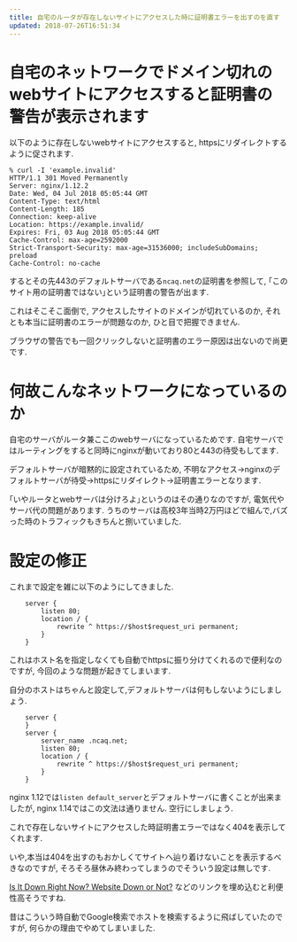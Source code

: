 ```yaml
---
title: 自宅のルータが存在しないサイトにアクセスした時に証明書エラーを出すのを直す
updated: 2018-07-26T16:51:34
---
```


# 自宅のネットワークでドメイン切れのwebサイトにアクセスすると証明書の警告が表示されます

以下のように存在しないwebサイトにアクセスすると,
httpsにリダイレクトするように促されます.

~~~
% curl -I 'example.invalid'
HTTP/1.1 301 Moved Permanently
Server: nginx/1.12.2
Date: Wed, 04 Jul 2018 05:05:44 GMT
Content-Type: text/html
Content-Length: 185
Connection: keep-alive
Location: https://example.invalid/
Expires: Fri, 03 Aug 2018 05:05:44 GMT
Cache-Control: max-age=2592000
Strict-Transport-Security: max-age=31536000; includeSubDomains; preload
Cache-Control: no-cache
~~~

するとその先443のデフォルトサーバである`ncaq.net`の証明書を参照して,
｢このサイト用の証明書ではない｣という証明書の警告が出ます.

これはそこそこ面倒で,
アクセスしたサイトのドメインが切れているのか,
それとも本当に証明書のエラーが問題なのか,
ひと目で把握できません.

ブラウザの警告でも一回クリックしないと証明書のエラー原因は出ないので尚更です.

# 何故こんなネットワークになっているのか

自宅のサーバがルータ兼ここのwebサーバになっているためです.
自宅サーバではルーティングをすると同時にnginxが動いており80と443の待受もしてます.

デフォルトサーバが暗黙的に設定されているため,
不明なアクセス→nginxのデフォルトサーバが待受→httpsにリダイレクト→証明書エラーとなります.

｢いやルータとwebサーバは分けろよ｣というのはその通りなのですが,
電気代やサーバ代の問題があります.
うちのサーバは高校3年当時2万円ほどで組んで,バズった時のトラフィックもきちんと捌いていました.

# 設定の修正

これまで設定を雑に以下のようにしてきました.

~~~nginx
    server {
        listen 80;
        location / {
            rewrite ^ https://$host$request_uri permanent;
        }
    }
~~~

これはホスト名を指定しなくても自動でhttpsに振り分けてくれるので便利なのですが,
今回のような問題が起きてしまいます.

自分のホストはちゃんと設定して,デフォルトサーバは何もしないようにしましょう.

~~~nginx
    server {
    }
    server {
        server_name .ncaq.net;
        listen 80;
        location / {
            rewrite ^ https://$host$request_uri permanent;
        }
    }
~~~

nginx 1.12では`listen default_server`とデフォルトサーバに書くことが出来ましたが,
nginx 1.14ではこの文法は通りません.
空行にしましょう.

これで存在しないサイトにアクセスした時証明書エラーではなく404を表示してくれます.

いや,本当は404を出すのもおかしくてサイトへ辿り着けないことを表示するべきなのですが,
そろそろ昼休み終わってしまうのでそういう設定は無しです.

[Is It Down Right Now? Website Down or Not?](http://www.isitdownrightnow.com/)
などのリンクを埋め込むと利便性高そうですね.

昔はこういう時自動でGoogle検索でホストを検索するように飛ばしていたのですが,
何らかの理由でやめてしまいました.
